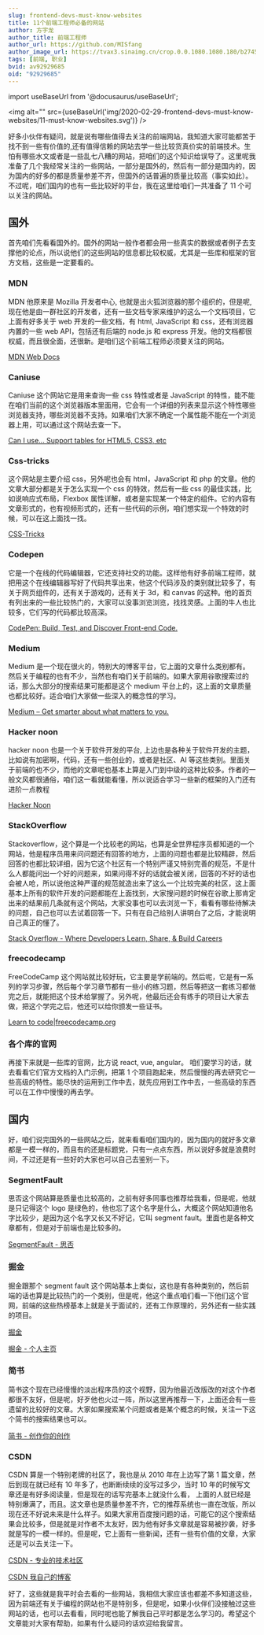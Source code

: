 ```yaml
---
slug: frontend-devs-must-know-websites
title: 11个前端工程师必备的网站
author: 方宇龙
author_title: 前端工程师
author_url: https://github.com/MISfang
author_image_url: https://tvax3.sinaimg.cn/crop.0.0.1080.1080.180/b2745d44ly8g8s4muqeggj20u00u0n0k.jpg?KID=imgbed,tva&Expires=1582389585&ssig=EvXmyu%2FXsX
tags: [前端, 职业]
bvid: av92929685
oid: "92929685"
---
```


import useBaseUrl from '@docusaurus/useBaseUrl';

<img alt="" src={useBaseUrl('img/2020-02-29-frontend-devs-must-know-websites/11-must-know-websites.svg')} />

好多小伙伴有疑问，就是说有哪些值得去关注的前端网站，我知道大家可能都苦于找不到一些有价值的,还有值得信赖的网站去学一些比较货真价实的前端技术。生怕有哪些水文或者是一些乱七八糟的网站，把咱们的这个知识给误导了。这里呢我准备了几个我经常关注的一些网站，一部分是国外的，然后有一部分是国内的，因为国内的好多的都是质量参差不齐，但国外的话普遍的质量比较高（事实如此）。不过呢，咱们国内的也有一些比较好的平台，我在这里给咱们一共准备了 11 个可以关注的网站。

<!--truncate-->

## 国外

首先咱们先看看国外的。国外的网站一般作者都会用一些真实的数据或者例子去支撑他的论点，所以说他们的这些网站的信息都比较权威，尤其是一些库和框架的官方文档，这些是一定要看的。

### MDN

MDN 他原来是 Mozilla 开发者中心, 也就是出火狐浏览器的那个组织的，但是呢,现在他是由一群社区的开发者，还有一些文档专家来维护的这么一个文档项目，它上面有好多关于 web 开发的一些文档，有 html, JavaScript 和 css，还有浏览器内置的一些 web API，包括还有后端的 node.js 和 express 开发。他的文档都很权威，而且很全面，还很新。是咱们这个前端工程师必须要关注的网站。

[MDN Web Docs](https://developer.mozilla.org/en-US/docs/Web)

### Caniuse

Caniuse 这个网站它是用来查询一些 css 特性或者是 JavaScript 的特性，能不能在咱们当前的这个浏览器版本里面用，它会有一个详细的列表来显示这个特性哪些浏览器支持，哪些浏览器不支持。如果咱们大家不确定一个属性能不能在一个浏览器上用，可以通过这个网站去查一下。

[Can I use... Support tables for HTML5, CSS3, etc](https://caniuse.com/)

### Css-tricks

这个网站是主要介绍 css，另外呢也会有 html，JavaScript 和 php 的文章。他的文章大部分都是关于怎么实现一个 css 的特效，然后有一些 css 的最佳实践，比如说响应式布局，Flexbox 属性详解，或者是实现某一个特定的组件。它的内容有文章形式的，也有视频形式的，还有一些代码的示例，咱们想实现一个特效的时候，可以在这上面找一找。

[CSS-Tricks](https://css-tricks.com/)

### Codepen

它是一个在线的代码编辑器，它还支持社交的功能。这样他有好多前端工程师，就把用这个在线编辑器写好了代码共享出来，他这个代码涉及的类别就比较多了，有关于网页组件的，还有关于游戏的，还有关于 3d，和 canvas 的这种。他的首页有列出来的一些比较热门的，大家可以没事浏览浏览，找找灵感。上面的牛人也比较多，它们写的代码都比较高深。

[CodePen: Build, Test, and Discover Front-end Code.](https://codepen.io/)

### Medium

Medium 是一个现在很火的，特别大的博客平台，它上面的文章什么类别都有。然后关于编程的也有不少，当然也有咱们关于前端的。如果大家用谷歌搜索过的话，那么大部分的搜索结果可能都是这个 medium 平台上的，这上面的文章质量也都比较好。适合咱们大家做一些深入的概念性的学习。

[Medium – Get smarter about what matters to you.](https://medium.com/)

### Hacker noon

hacker noon 也是一个关于软件开发的平台, 上边也是各种关于软件开发的主题，比如说有加密啊，代码，还有一些创业的，或者是社区、AI 等这些类别。里面关于前端的也不少，而他的文章呢也基本上算是入门到中级的这种比较多。作者的一般文风都很通俗，咱们这一看就能看懂，所以说适合学习一些新的框架的入门还有进阶一点教程

[Hacker Noon](https://hackernoon.com/)

### StackOverflow

Stackoverflow，这个算是一个比较老的网站，也算是全世界程序员都知道的一个网站，他是程序员用来问问题还有回答的地方，上面的问题也都是比较精辟，然后回答的也都比较详细，因为它这个社区有一个特别严谨又特别完善的规范，不是什么人都能问出一个好的问题来，如果问得不好的话就会被关闭，回答的不好的话也会被人呛，所以说他这种严谨的规范就造出来了这么一个比较完美的社区，这上面基本上所有的软件开发的问题都能在上面找到，大家搜问题的时候在谷歌上那肯定出来的结果前几条就有这个网站，大家没事也可以去浏览一下，看看有哪些待解决的问题，自己也可以去试着回答一下。只有在自己给别人讲明白了之后，才能说明自己真正的懂了。

[Stack Overflow - Where Developers Learn, Share, & Build Careers](https://stackoverflow.com/)

### freecodecamp

FreeCodeCamp 这个网站就比较好玩，它主要是学前端的。然后呢，它是有一系列的学习步骤，然后每个学习章节都有一些小的练习题，然后等把这一套练习都做完之后，就能把这个技术给掌握了。另外呢，他最后还会有练手的项目让大家去做，把这个学完之后，他还可以给你颁发一些证书。

[Learn to code|freecodecamp.org](https://www.freecodecamp.org/)

### 各个库的官网

再接下来就是一些库的官网，比方说 react, vue, angular。 咱们要学习的话，就去看看它们官方文档的入门示例，把第 1 个项目跑起来，然后慢慢的再去研究它一些高级的特性。能尽快的运用到工作中去，就先应用到工作中去，一些高级的东西可以在工作中慢慢的再去学。

## 国内

好，咱们说完国外的一些网站之后，就来看看咱们国内的，因为国内的就好多文章都是一模一样的，而且有的还是标题党，只有一点点东西，所以说好多就是浪费时间，不过还是有一些好的大家也可以自己去鉴别一下。

### SegmentFault

思否这个网站算是质量也比较高的，之前有好多同事也推荐给我看，但是呢，他就是只记得这个 logo 是绿色的，他也忘了这个名字是什么，大概这个网站知道他名字比较少，是因为这个名字又长又不好记，它叫 segment fault。里面也是各种文章都有，但是对于前端也是比较多的。

[SegmentFault - 思否](https://segmentfault.com/)

### 掘金

掘金跟那个 segment fault 这个网站基本上类似，这也是有各种类别的，然后前端的话也算是比较热门的一个类别，但是呢，他这个重点咱们看一下他们这个官网，前端的这些热榜基本上就是关于面试的，还有工作原理的，另外还有一些实践的项目。

[掘金](https://juejin.im/timeline)

[掘金 - 个人主页](https://juejin.im/user/5ae7e5ecf265da0b851ca45b)

### 简书

简书这个现在已经慢慢的淡出程序员的这个视野，因为他最近改版改的对这个作者都很不友好，但是呢，好歹他也火过一阵，所以这里再推荐一下，上面还会有一些遗留的比较好的文章。大家如果搜索某个问题或者是某个概念的时候，关注一下这个简书的搜索结果也可以。

[简书 - 创作你的创作](https://www.jianshu.com/)

### CSDN

CSDN 算是一个特别老牌的社区了，我也是从 2010 年在上边写了第 1 篇文章，然后到现在就已经有 10 年多了，也断断续续的没写过多少，当时 10 年的时候写文章还是有好多阅读量，但是现在的话写完基本上就没什么看， 上面的人就已经是特别爆满了，而且。这文章也是质量参差不齐，它的推荐系统也一直在改版，所以现在还不好说未来是什么样子。如果大家用百度搜问题的话，可能它的这个搜索结果会比较多，但是就是对作者不太友好，因为他有好多文章就是容易被抄袭，好多就是写的一模一样的。但是呢，它上面有一些新闻，还有一些有价值的文章，大家还是可以去关注一下。

[CSDN - 专业的技术社区](https://www.csdn.net/)

[CSDN 我自己的博客](https://blog.csdn.net/fengqiuzhihua)

好了，这些就是我平时会去看的一些网站，我相信大家应该也都差不多知道这些，因为前端还有关于编程的网站也不是特别多，但是呢，如果小伙伴们没接触过这些网站的话，也可以去看看，同时呢也能了解我自己平时都是怎么学习的。希望这个文章能对大家有帮助，如果有什么疑问的话欢迎给我留言。

